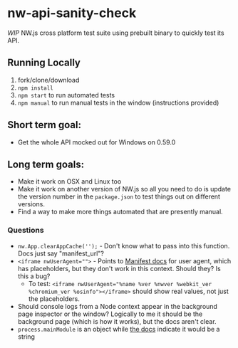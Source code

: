 # nw-api-sanity-check

_WIP_ NW.js cross platform test suite using prebuilt binary to quickly test its API.

## Running Locally

1. fork/clone/download
1. `npm install`
1. `npm start` to run automated tests
1. `npm manual` to run manual tests in the window (instructions provided)

## Short term goal:

- Get the whole API mocked out for Windows on 0.59.0

## Long term goals:

- Make it work on OSX and Linux too
- Make it work on another version of NW.js so all you need to do is update the version number in the `package.json` to test things out on different versions.
- Find a way to make more things automated that are presently manual.

### Questions

- `nw.App.clearAppCache('');` - Don't know what to pass into this function. Docs just say "manifest_url"?
- `<iframe nwUserAgent="">` - Points to [Manifest docs](https://nwjs.readthedocs.io/en/latest/References/Manifest%20Format/#user-agent) for user agent, which has placeholders, but they don't work in this context. Should they? Is this a bug?
  - To test: `<iframe nwUserAgent="%name %ver %nwver %webkit_ver %chromium_ver %osinfo"></iframe>` should show real values, not just the placeholders.
- Should console logs from a Node context appear in the background page inspector or the window? Logically to me it should be the background page (which is how it works), but the docs aren't clear.
- `process.mainModule` is an object while [the docs](https://nwjs.readthedocs.io/en/latest/References/Changes%20to%20Node/#process) indicate it would be a string
